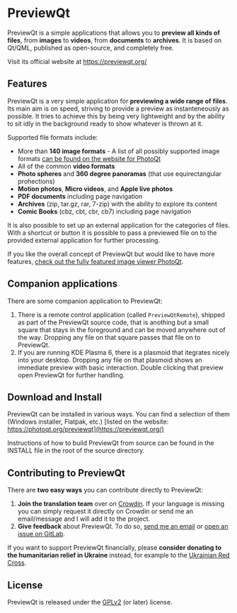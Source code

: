 # PreviewQt

PreviewQt is a simple applications that allows you to **preview all kinds of files**, from **images** to **videos**, from **documents** to **archives**. It is based on Qt/QML, published as open-source, and completely free.

Visit its official website at https://previewqt.org/

## Features

PreviewQt is a very simple application for **previewing a wide range of files**. Its main aim is on speed, striving to provide a preview as instanteneously as possible. It tries to achieve this by being very lightweight and by the ability to sit idly in the background ready to show whatever is thrown at it.

Supported file formats include:

- More than **140 image formats** - A list of all possibly supported image formats [can be found on the website for PhotoQt](https://photoqt.org/formats)
- All of the common **video formats**
- **Photo spheres** and **360 degree panoramas** (that use equirectangular prohections)
- **Motion photos**, **Micro videos**, and **Apple live photos**
- **PDF documents** including page navigation
- **Archives** (zip, tar.gz, rar, 7-zip) with the ability to explore its content
- **Comic Books** (cbz, cbt, cbr, cb7) including page navigation

It is also possible to set up an external application for the categories of files. With a shortcut or button it is possible to pass a previewed file on to the provided external application for further processing.

If you like the overall concept of PreviewQt but would like to have more features, [check out the fully featured image viewer PhotoQt](https://photoqt.org).

## Companion applications

There are some companion application to PreviewQt:
1. There is a remote control application (called `PreviewQtRemote`), shipped as part of the PreviewQt source code, that is anothing but a small square that stays in the foreground and can be moved anywhere out of the way. Dropping any file on that square passes that file on to PreviewQt.
2. If you are running KDE Plasma 6, there is a plasmoid that itegrates nicely into your desktop. Dropping any file on that plasmoid shows an immediate preview with basic interaction. Double clicking that preview open PreviewQt for further handling.

## Download and Install

PreviewQt can be installed in various ways. You can find a selection of them (Windows installer, Flatpak, etc.) [listed on the website: https://photoqt.org/previewqt](https://previewqt.org/)

Instructions of how to build PreviewQt from source can be found in the INSTALL file in the root of the source directory.


## Contributing to PreviewQt

There are **two easy ways** you can contribute directly to PreviewQt:

1. **Join the translation team** over on [Crowdin](https://translate.photoqt.org/). If your language is missing you can simply request it directly on Crowdin or send me an email/message and I will add it to the project.
2. **Give feedback** about PreviewQt. To do so, [send me an email](https://previewqt.org/about) or [open an issue on GitLab](https://gitlab.com/lspies/previewqt/-/issues/new).

If you want to support PreviewQt financially, please **consider donating to the humanitarian relief in Ukraine** instead, for example to the [Ukrainian Red Cross](https://go.luspi.de/ukraine).


## License

PreviewQt is released under the [GPLv2](http://www.gnu.org/licenses/old-licenses/gpl-2.0.txt) (or later) license.
